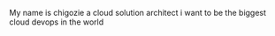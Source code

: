 My name is chigozie a cloud solution architect 
i want to be the biggest cloud devops in the world 
